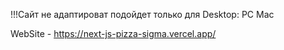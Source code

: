 
!!!Сайт не адаптироват подойдет только для Desktop: PC Mac

WebSite - https://next-js-pizza-sigma.vercel.app/
